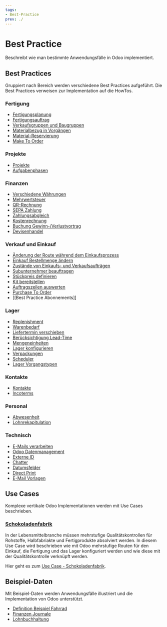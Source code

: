 ```yaml
---
tags:
- Best-Practice
prev: ./
---
```

# Best Practice

Beschreibt wie man bestimmte Anwendungsfälle in Odoo implementiert.

## Best Practices

Gruppiert nach Bereich werden verschiedene Best Practices aufgeführt. Die Best Practices verweisen zur Implementation auf die HowTos.

### Fertigung

* [Fertigungsplanung](Best%20Practice%20Fertigungsplanung.md)
* [Fertigungsauftrag](Best%20Practice%20Fertigungsauftrag.md)
* [Verkaufsgruppen und Baugruppen](Best%20Practice%20Verkaufsgruppen%20und%20Baugruppen.md)
* [Materialbezug in Vorgängen](Best%20Practice%20Materialbezug%20in%20Vorgängen.md)
* [Material-Reservierung](Best%20Practice%20Material%20Reservierung.md)
* [Make To Order](Best%20Practice%20Make%20To%20Order.md)

### Projekte

* [Projekte](Best%20Practice%20Projekte.md)
* [Aufgabenphasen](Best%20Practice%20Aufgabenphasen.md)

### Finanzen

* [Verschiedene Währungen](Best%20Practice%20Verschiedene%20Währungen.md)
* [Mehrwertsteuer](Best%20Practice%20Mehrwertsteuer.md)
* [QR-Rechnung](Best%20Practice%20QR%20Rechnung.md)
* [SEPA Zahlung](Best%20Pratice%20SEPA%20Zahlung.md)
* [Zahlungsabgleich](Best%20Pratice%20Zahlungsabgleich.md)
* [Kostenrechnung](Best%20Pratice%20Kostenrechnung.md)
* [Buchung Gewinn-/Verlustvortrag](Best%20Practice%20Buchung%20Gewinn-Verlust-Vortrag.md)
* [Devisenhandel](Best%20Practice%20Devisenhandel.md)

### Verkauf und Einkauf

* [Änderung der Route während dem Einkaufsprozess](Best%20Practice%20Änderung%20der%20Route%20während%20dem%20Einkaufsprozess.md)
* [Einkauf Bestellmenge ändern](Best%20Practice%20Einkauf%20Bestellmenge%20ändern.md)
* [Zustände von Einkaufs- und Verkaufsaufträgen](Best%20Practice%20Zustände%20von%20Einkauf-%20und%20Verkaufsauträgen.md)
* [Subunternehmer beauftragen](Best%20Practice%20Subunternehmer%20beauftragen.md)
* [Stückpreis definieren](Best%20Practice%20Stückpreis%20definieren.md)
* [Kit bereitstellen](Best%20Practice%20Verkauf%20Kit%20bereitstellen.md)
* [Auftragszeilen auswerten](Best%20Practice%20Auftragszeilen%20auswerten.md)
* [Purchase To Order](Best%20Practice%20Purchase%20To%20Order.md)
* [[Best Practice Abonnements]]

### Lager

* [Replenishment](Best%20Practice%20Replenishment.md)
* [Warenbedarf](Best%20Practice%20Warenbedarf.md)
* [Liefertermin verschieben](Best%20Practice%20Liefertermin%20verschieben.md)
* [Berücksichtigung Lead-Time](Best%20Practice%20Berücksichtigung%20Lead%20Time.md)
* [Mengeneinheiten](Best%20Practice%20Mengeneinheiten.md)
* [Lager konfigurieren](Best%20Practice%20Lager%20konfigurieren.md)
* [Verpackungen](Best%20Practice%20Verpackungen.md)
* [Scheduler](Best%20Practice%20Scheduler.md)
* [Lager Vorgangstypen](Best%20Practice%20Lager%20Vorgangstypen.md)

### Kontakte

* [Kontakte](Best%20Practice%20Kontakte.md)
* [Incoterms](Best%20Practice%20Incoterms.md)

### Personal

* [Abwesenheit](Best%20Practice%20Abwesenheit.md)
* [Lohnrekapitulation](Best%20Practice%20Lohnrekapitulation.md)

### Technisch

* [E-Mails verarbeiten](Best%20Practice%20E-Mails%20verarbeiten.md)
* [Odoo Datenmanagement](Best%20Practice%20Odoo%20Datenmanagement.md)
* [Externe ID](Best%20Practice%20Externe%20ID.md)
* [Chatter](Best%20Practice%20Chatter.md)
* [Datumsfelder](Best%20Practice%20Datumsfelder.md)
* [Direct Print](Best%20Practice%20Direct%20Print.md)
* [E-Mail Vorlagen](Best%20Practice%20E-Mail%20Vorlagen.md)

## Use Cases

Komplexe vertikale Odoo Implementationen werden mit Use Cases beschrieben.

### [Schokoladenfabrik](Use%20Case%20Schokoladenfabrik.md)

In der Lebensmittelbranche müssen mehrstufige Qualitätskontrollen für Rohstoffe, Halbfabriakte und Fertigprodukte absolviert werden. In diesem Use Case wird beschrieben wie mit Odoo mehrstufige Routen für den Einkauf, die Fertigung und das Lager konfiguriert werden und wie diese mit der Qualitätskontrolle verknüpft werden.

Hier geht es zum [Use Case - Schokoladenfabrik](Use%20Case%20Schokoladenfabrik.md).

## Beispiel-Daten

Mit Beispiel-Daten werden Anwendungsfälle illustriert und die Implementation von Odoo unterstützt.

* [Definition Beispiel Fahrrad](Best%20Practice%20Definition%20Beispiel%20Fahrrad.md)
* [Finanzen Journale](Best%20Practice%20Finanzen%20Journale.md)
* [Lohnbuchhaltung](Best%20Practice%20Lohnbuchhaltung.md)